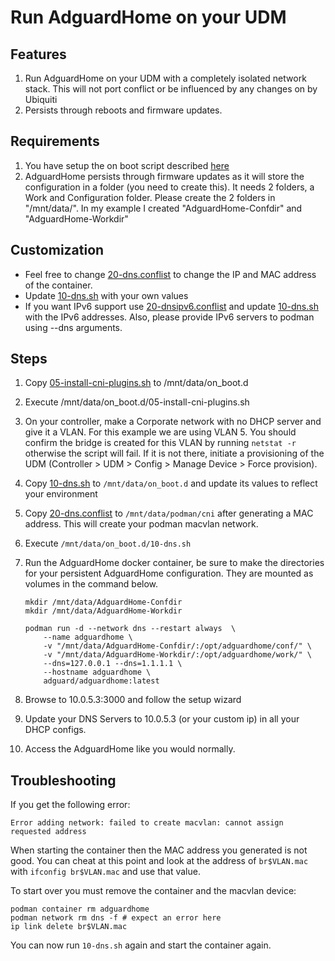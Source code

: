 # Run AdguardHome on your UDM

## Features

1. Run AdguardHome on your UDM with a completely isolated network stack.  This will not port conflict or be influenced by any changes on by Ubiquiti
2. Persists through reboots and firmware updates.

## Requirements

1. You have setup the on boot script described [here](https://github.com/boostchicken/udm-utilities/tree/master/on-boot-script)
1. AdguardHome persists through firmware updates as it will store the configuration in a folder (you need to create this). It needs 2 folders, a Work and Configuration folder. Please create the 2 folders in "/mnt/data/". In my example I created "AdguardHome-Confdir" and "AdguardHome-Workdir"

## Customization

* Feel free to change [20-dns.conflist](../cni-plugins/20-dns.conflist) to change the IP and MAC address of the container.
* Update [10-dns.sh](../dns-common/on_boot.d/10-dns.sh) with your own values
* If you want IPv6 support use [20-dnsipv6.conflist](../cni-plugins/20-dnsipv6.conflist) and update [10-dns.sh](../dns-common/on_boot.d/10-dns.sh) with the IPv6 addresses. Also, please provide IPv6 servers to podman using --dns arguments.

## Steps

1. Copy [05-install-cni-plugins.sh](../cni-plugins/05-install-cni-plugins.sh) to /mnt/data/on_boot.d
1. Execute /mnt/data/on_boot.d/05-install-cni-plugins.sh
1. On your controller, make a Corporate network with no DHCP server and give it a VLAN. For this example we are using VLAN 5.  You should confirm the bridge is created for this VLAN by running `netstat -r` otherwise the script will fail.  If it is not there, initiate a provisioning of the UDM (Controller > UDM > Config > Manage Device > Force provision).
1. Copy [10-dns.sh](../dns-common/on_boot.d/10-dns.sh) to `/mnt/data/on_boot.d` and update its values to reflect your environment
1. Copy [20-dns.conflist](../cni-plugins/20-dns.conflist) to `/mnt/data/podman/cni` after generating a MAC address. This will create your podman macvlan network.
1. Execute `/mnt/data/on_boot.d/10-dns.sh`
1. Run the AdguardHome docker container, be sure to make the directories for your persistent AdguardHome configuration.  They are mounted as volumes in the command below.

    ```shell script
    mkdir /mnt/data/AdguardHome-Confdir
    mkdir /mnt/data/AdguardHome-Workdir
    
    podman run -d --network dns --restart always  \
        --name adguardhome \
        -v "/mnt/data/AdguardHome-Confdir/:/opt/adguardhome/conf/" \
        -v "/mnt/data/AdguardHome-Workdir/:/opt/adguardhome/work/" \
        --dns=127.0.0.1 --dns=1.1.1.1 \
        --hostname adguardhome \
        adguard/adguardhome:latest
    ```

1. Browse to 10.0.5.3:3000 and follow the setup wizard
1. Update your DNS Servers to 10.0.5.3 (or your custom ip) in all your DHCP configs.
1. Access the AdguardHome like you would normally.

## Troubleshooting

If you get the following error:

```
Error adding network: failed to create macvlan: cannot assign requested address
```

When starting the container then the MAC address you generated is not good. You can cheat at this point and look at the address of `br$VLAN.mac` with `ifconfig br$VLAN.mac` and use that value.

To start over you must remove the container and the macvlan device:

```
podman container rm adguardhome
podman network rm dns -f # expect an error here
ip link delete br$VLAN.mac
```

You can now run `10-dns.sh` again and start the container again.
